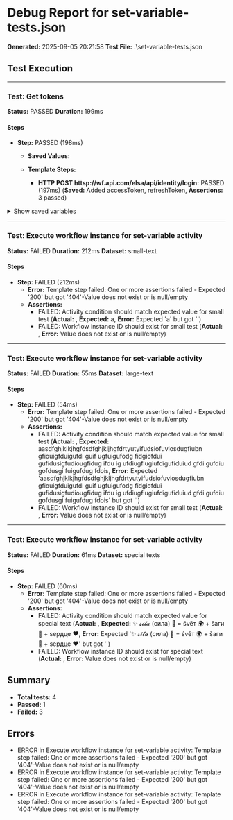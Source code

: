 # Debug Report for set-variable-tests.json

**Generated:** 2025-09-05 20:21:58
**Test File:** .\set-variable-tests.json

## Test Execution

---

### Test: Get tokens

**Status:** PASSED
**Duration:** 199ms

#### Steps

- **Step:** PASSED (198ms)
  - **Saved Values:**

  - **Template Steps:**
    - **HTTP POST httsp://wf.api.com/elsa/api/identity/login:** PASSED (197ms)
      (**Saved:** Added accessToken, refreshToken, **Assertions:** 3 passed)


<details><summary>Show saved variables</summary>

- **Added:** accessToken = "masked"
- **Added:** refreshToken = "masked"

</details>





---

### Test: Execute workflow instance  for set-variable activity

**Status:** FAILED
**Duration:** 212ms
**Dataset:** small-text

#### Steps

- **Step:** FAILED (212ms)
  - **Error:** Template step failed: One or more assertions failed - Expected '200' but got '404'-Value does not exist or is null/empty
  - **Assertions:**
    - FAILED: Activity condition should match expected value for small test
      (**Actual:** , **Expected:** a, **Error:** Expected 'a' but got '')
    - FAILED: Workflow instance ID should exist for small test
      (**Actual:** , **Error:** Value does not exist or is null/empty)



---

### Test: Execute workflow instance  for set-variable activity

**Status:** FAILED
**Duration:** 55ms
**Dataset:** large-text

#### Steps

- **Step:** FAILED (54ms)
  - **Error:** Template step failed: One or more assertions failed - Expected '200' but got '404'-Value does not exist or is null/empty
  - **Assertions:**
    - FAILED: Activity condition should match expected value for small test
      (**Actual:** , **Expected:** aasdfghjklkjhgfdsdfghjkljhgfdrtyutyifudsiofuviosdugfiubn  gfiouigfduigufdi guif ugfuigufodg fidgiofdui gufidusigfudiougfidug ifdu ig ufdiugfiugiufdigufiduiud  gfdi gufdiu  gofdusgi fuigufdug fdois, **Error:** Expected 'aasdfghjklkjhgfdsdfghjkljhgfdrtyutyifudsiofuviosdugfiubn  gfiouigfduigufdi guif ugfuigufodg fidgiofdui gufidusigfudiougfidug ifdu ig ufdiugfiugiufdigufiduiud  gfdi gufdiu  gofdusgi fuigufdug fdois' but got '')
    - FAILED: Workflow instance ID should exist for small test
      (**Actual:** , **Error:** Value does not exist or is null/empty)



---

### Test: Execute workflow instance  for set-variable activity

**Status:** FAILED
**Duration:** 61ms
**Dataset:** special texts

#### Steps

- **Step:** FAILED (60ms)
  - **Error:** Template step failed: One or more assertions failed - Expected '200' but got '404'-Value does not exist or is null/empty
  - **Assertions:**
    - FAILED: Activity condition should match expected value for special text
      (**Actual:** , **Expected:** ✨ 𝓼𝓲𝓵𝓪 (сила) 💪 = śvěт 🌍 + šаги 🚶 + ѕердце ❤️, **Error:** Expected '✨ 𝓼𝓲𝓵𝓪 (сила) 💪 = śvěт 🌍 + šаги 🚶 + ѕердце ❤️' but got '')
    - FAILED: Workflow instance ID should exist for special text
      (**Actual:** , **Error:** Value does not exist or is null/empty)



## Summary
- **Total tests:** 4
- **Passed:** 1
- **Failed:** 3

## Errors
- ERROR in Execute workflow instance  for set-variable activity: Template step failed: One or more assertions failed - Expected '200' but got '404'-Value does not exist or is null/empty
- ERROR in Execute workflow instance  for set-variable activity: Template step failed: One or more assertions failed - Expected '200' but got '404'-Value does not exist or is null/empty
- ERROR in Execute workflow instance  for set-variable activity: Template step failed: One or more assertions failed - Expected '200' but got '404'-Value does not exist or is null/empty

